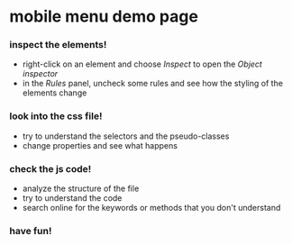 # mobile menu demo page #

### inspect the elements! ###

- right-click on an element and choose _Inspect_ to open the _Object inspector_
- in the _Rules_ panel, uncheck some rules and see how the styling of the elements change

### look into the css file! ###

- try to understand the selectors and the pseudo-classes
- change properties and see what happens

### check the js code! ###

- analyze the structure of the file
- try to understand the code
- search online for the keywords or methods that you don't understand

### have fun! ###
